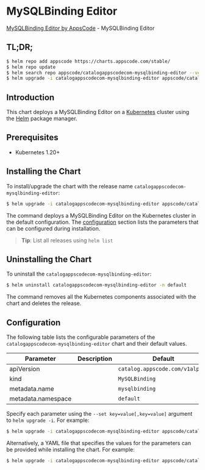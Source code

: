 # MySQLBinding Editor

[MySQLBinding Editor by AppsCode](https://appscode.com) - MySQLBinding Editor

## TL;DR;

```bash
$ helm repo add appscode https://charts.appscode.com/stable/
$ helm repo update
$ helm search repo appscode/catalogappscodecom-mysqlbinding-editor --version=v0.27.0
$ helm upgrade -i catalogappscodecom-mysqlbinding-editor appscode/catalogappscodecom-mysqlbinding-editor -n default --create-namespace --version=v0.27.0
```

## Introduction

This chart deploys a MySQLBinding Editor on a [Kubernetes](http://kubernetes.io) cluster using the [Helm](https://helm.sh) package manager.

## Prerequisites

- Kubernetes 1.20+

## Installing the Chart

To install/upgrade the chart with the release name `catalogappscodecom-mysqlbinding-editor`:

```bash
$ helm upgrade -i catalogappscodecom-mysqlbinding-editor appscode/catalogappscodecom-mysqlbinding-editor -n default --create-namespace --version=v0.27.0
```

The command deploys a MySQLBinding Editor on the Kubernetes cluster in the default configuration. The [configuration](#configuration) section lists the parameters that can be configured during installation.

> **Tip**: List all releases using `helm list`

## Uninstalling the Chart

To uninstall the `catalogappscodecom-mysqlbinding-editor`:

```bash
$ helm uninstall catalogappscodecom-mysqlbinding-editor -n default
```

The command removes all the Kubernetes components associated with the chart and deletes the release.

## Configuration

The following table lists the configurable parameters of the `catalogappscodecom-mysqlbinding-editor` chart and their default values.

|     Parameter      | Description |                  Default                   |
|--------------------|-------------|--------------------------------------------|
| apiVersion         |             | <code>catalog.appscode.com/v1alpha1</code> |
| kind               |             | <code>MySQLBinding</code>                  |
| metadata.name      |             | <code>mysqlbinding</code>                  |
| metadata.namespace |             | <code>default</code>                       |


Specify each parameter using the `--set key=value[,key=value]` argument to `helm upgrade -i`. For example:

```bash
$ helm upgrade -i catalogappscodecom-mysqlbinding-editor appscode/catalogappscodecom-mysqlbinding-editor -n default --create-namespace --version=v0.27.0 --set apiVersion=catalog.appscode.com/v1alpha1
```

Alternatively, a YAML file that specifies the values for the parameters can be provided while
installing the chart. For example:

```bash
$ helm upgrade -i catalogappscodecom-mysqlbinding-editor appscode/catalogappscodecom-mysqlbinding-editor -n default --create-namespace --version=v0.27.0 --values values.yaml
```
